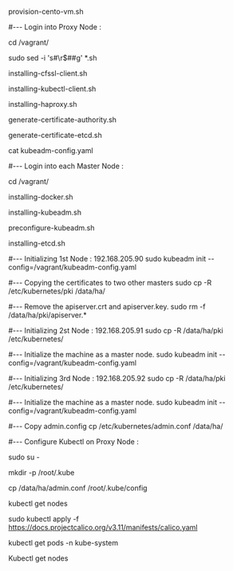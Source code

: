 
provision-cento-vm.sh

#--- Login into Proxy Node : 

cd /vagrant/

sudo sed -i 's#\r$##g' *.sh

installing-cfssl-client.sh

installing-kubectl-client.sh

installing-haproxy.sh

generate-certificate-authority.sh

generate-certificate-etcd.sh

cat kubeadm-config.yaml 

#--- Login into each Master Node : 

cd /vagrant/

installing-docker.sh

installing-kubeadm.sh

preconfigure-kubeadm.sh
     
installing-etcd.sh


#--- Initializing  1st Node : 192.168.205.90
sudo kubeadm init --config=/vagrant/kubeadm-config.yaml 

#--- Copying the certificates to two other masters
sudo cp -R  /etc/kubernetes/pki /data/ha/

#--- Remove the apiserver.crt and apiserver.key.
sudo rm -f /data/ha/pki/apiserver.*


#--- Initializing  2st Node : 192.168.205.91
sudo cp -R /data/ha/pki /etc/kubernetes/

#--- Initialize the machine as a master node.
sudo kubeadm init --config=/vagrant/kubeadm-config.yaml


#--- Initializing  3rd Node : 192.168.205.92
sudo cp -R /data/ha/pki /etc/kubernetes/

#--- Initialize the machine as a master node.
sudo kubeadm init --config=/vagrant/kubeadm-config.yaml

#--- Copy admin.config
cp /etc/kubernetes/admin.conf /data/ha/

#--- Configure Kubectl on Proxy Node :

sudo su -

mkdir -p /root/.kube

cp /data/ha/admin.conf /root/.kube/config

kubectl get nodes 

sudo kubectl apply -f https://docs.projectcalico.org/v3.11/manifests/calico.yaml

kubectl get pods -n kube-system

Kubectl get nodes